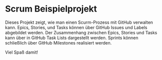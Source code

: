 # Scrum Beispielprojekt

Dieses Projekt zeigt, wie man einen Scurm-Prozess mit GitHub verwalten kann.
Epics, Stories, und Tasks können über GitHub Issues und Labels abgebildet werden.
Der Zusammenhang zwischen Epics, Stories und Tasks kann über in GitHub Task Lists dargestellt werden.
Sprints können schließlich über GitHub Milestones realisiert werden.

Viel Spaß damit!